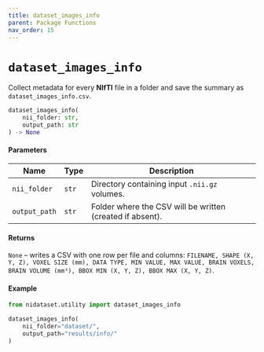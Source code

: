 ```yaml
---
title: dataset_images_info
parent: Package Functions
nav_order: 15
---
```


# `dataset_images_info`

Collect metadata for every **NIfTI** file in a folder and save the summary as `dataset_images_info.csv`.

```python
dataset_images_info(
    nii_folder: str,
    output_path: str
) -> None
```

#### Parameters

| Name          | Type  | Description                                               |
| ------------- | ----- | --------------------------------------------------------- |
| `nii_folder`  | `str` | Directory containing input `.nii.gz` volumes.             |
| `output_path` | `str` | Folder where the CSV will be written (created if absent). |

#### Returns

`None` – writes a CSV with one row per file and columns:
`FILENAME, SHAPE (X, Y, Z), VOXEL SIZE (mm), DATA TYPE, MIN VALUE, MAX VALUE, BRAIN VOXELS, BRAIN VOLUME (mm³), BBOX MIN (X, Y, Z), BBOX MAX (X, Y, Z)`.

#### Example

```python
from nidataset.utility import dataset_images_info

dataset_images_info(
    nii_folder="dataset/",
    output_path="results/info/"
)
```